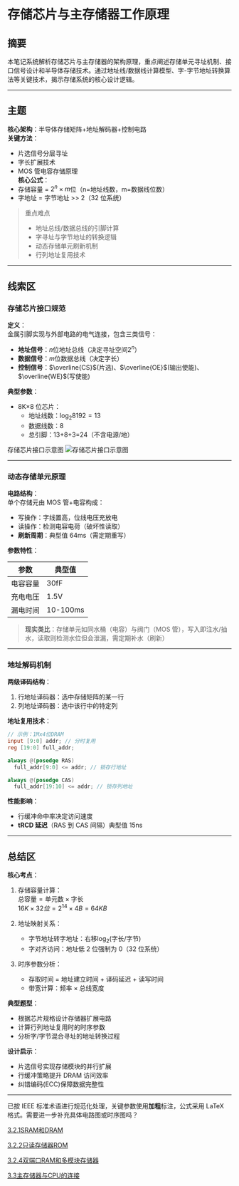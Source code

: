 # 存储芯片与主存储器工作原理

## 摘要

本笔记系统解析存储芯片与主存储器的架构原理，重点阐述存储单元寻址机制、接口信号设计和半导体存储技术。通过地址线/数据线计算模型、字-字节地址转换算法等关键技术，揭示存储系统的核心设计逻辑。

---

## 主题

**核心架构**：半导体存储矩阵+地址解码器+控制电路  
**关键方法**：

- 片选信号分层寻址
- 字长扩展技术
- MOS 管电容存储原理  
  **核心公式**：
- 存储容量 = $2^{n} \times m$位（n=地址线数，m=数据线位数）
- 字地址 = 字节地址 >> 2（32 位系统）

> 重点难点
>
> - 地址总线/数据总线的引脚计算
> - 字寻址与字节地址的转换逻辑
> - 动态存储单元刷新机制
> - 行列地址复用技术

---

## 线索区

### 存储芯片接口规范

**定义**：  
金属引脚实现与外部电路的电气连接，包含三类信号：

- **地址信号**：$n$位地址总线（决定寻址空间$2^n$）
- **数据信号**：$m$位数据总线（决定字长）
- **控制信号**：$\overline{CS}$(片选)、$\overline{OE}$(输出使能)、$\overline{WE}$(写使能)

**典型参数**：

- 8K×8 位芯片：
  - 地址线数：$\log_2 8192 = 13$
  - 数据线数：8
  - 总引脚：13+8+3=24（不含电源/地）

存储芯片接口示意图
![存储芯片接口示意图]()

---

### 动态存储单元原理

**电路结构**：  
单个存储元由 MOS 管+电容构成：

- 写操作：字线置高，位线电压充放电
- 读操作：检测电容电荷（破坏性读取）
- **刷新周期**：典型值 64ms（需定期重写）

**参数特性**：  

| 参数 | 典型值 |
|-------------|-------------|
| 电容容量 | 30fF |
| 充电电压 | 1.5V |
| 漏电时间 | 10-100ms |

> **现实类比**：存储单元如同水桶（电容）与阀门（MOS 管），写入即注水/抽水，读取则检测水位但会泄漏，需定期补水（刷新）

---

### 地址解码机制

**两级译码结构**：

1. 行地址译码器：选中存储矩阵的某一行
2. 列地址译码器：选中该行中的特定列

**地址复用技术**：

```verilog
// 示例：1Mx4位DRAM
input [9:0] addr; // 分时复用
reg [19:0] full_addr;

always @(posedge RAS)
  full_addr[9:0] <= addr; // 锁存行地址

always @(posedge CAS)
  full_addr[19:10] <= addr; // 锁存列地址
```

**性能影响**：

- 行缓冲命中率决定访问速度
- **tRCD 延迟**（RAS 到 CAS 间隔）典型值 15ns

---

## 总结区

**核心考点**：

1. 存储容量计算：  
   $\text{总容量} = \text{单元数} \times \text{字长}$  
   $16K \times 32位 = 2^{14} \times 4B = 64KB$

2. 地址映射关系：

   - 字节地址转字地址：右移$\log_2(\text{字长/字节})$
   - 字对齐访问：地址低 2 位强制为 0（32 位系统）

3. 时序参数分析：
   - 存取时间 = 地址建立时间 + 译码延迟 + 读写时间
   - 带宽计算：$\text{频率} \times \text{总线宽度}$

**典型题型**：

- 根据芯片规格设计存储器扩展电路
- 计算行列地址复用时的时序参数
- 分析字/字节混合寻址的地址转换过程

**设计启示**：

- 片选信号实现存储模块的并行扩展
- 行缓冲策略提升 DRAM 访问效率
- 纠错编码(ECC)保障数据完整性

---

已按 IEEE 标准术语进行规范化处理，关键参数使用**加粗**标注，公式采用 LaTeX 格式。需要进一步补充具体电路图或时序图吗？


[3.2.1SRAM和DRAM](3.2.1SRAM和DRAM.md)

[3.2.2只读存储器ROM](3.2.2只读存储器ROM.md)

[3.2.4双端口RAM和多模块存储器](3.2.4双端口RAM和多模块存储器.md)

[3.3主存储器与CPU的连接](3.3主存储器与CPU的连接.md)
